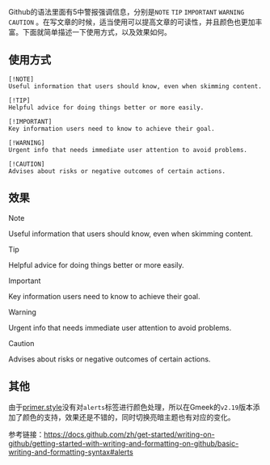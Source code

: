 Github的语法里面有5中警报强调信息，分别是`NOTE` `TIP` `IMPORTANT` `WARNING` `CAUTION` 。在写文章的时候，适当使用可以提高文章的可读性，并且颜色也更加丰富。下面就简单描述一下使用方式，以及效果如何。

## 使用方式
```
[!NOTE]
Useful information that users should know, even when skimming content.

[!TIP]
Helpful advice for doing things better or more easily.

[!IMPORTANT]
Key information users need to know to achieve their goal.

[!WARNING]
Urgent info that needs immediate user attention to avoid problems.

[!CAUTION]
Advises about risks or negative outcomes of certain actions.
```

## 效果
Note

Useful information that users should know, even when skimming content.

Tip

Helpful advice for doing things better or more easily.

Important

Key information users need to know to achieve their goal.

Warning

Urgent info that needs immediate user attention to avoid problems.

Caution

Advises about risks or negative outcomes of certain actions.

## 其他
由于[primer.style](https://primer.style/css)没有对`alerts`标签进行颜色处理，所以在Gmeek的`v2.19`版本添加了颜色的支持，效果还是不错的，同时切换亮暗主题也有对应的变化。

参考链接：https://docs.github.com/zh/get-started/writing-on-github/getting-started-with-writing-and-formatting-on-github/basic-writing-and-formatting-syntax#alerts

